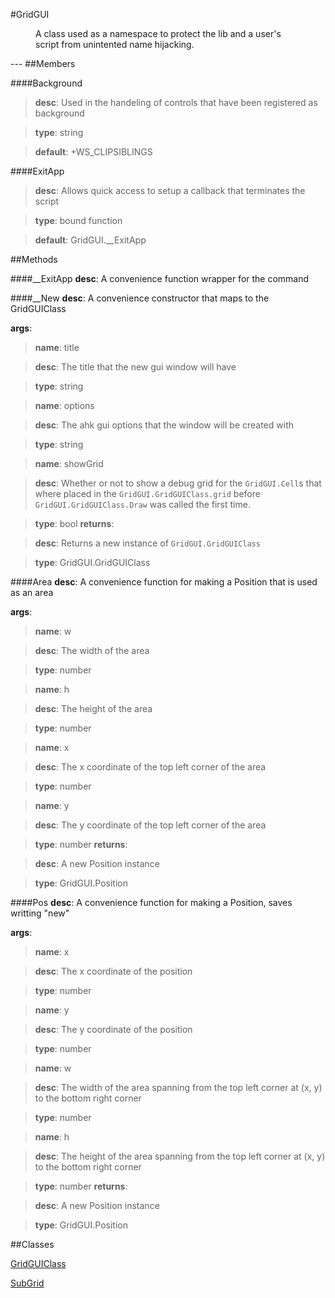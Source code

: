 #GridGUI
<figure markdown="1">
A class used as a namespace to protect the lib and a user's script from unintented name hijacking.
</figure>
---
##Members

####Background

> **desc**: Used in the handeling of controls that have been registered as background

> **type**: string

> **default**: +WS_CLIPSIBLINGS

####ExitApp

> **desc**: Allows quick access to setup a callback that terminates the script

> **type**: bound function

> **default**: GridGUI.__ExitApp

##Methods

####__ExitApp
**desc**: A convenience function wrapper for the command

####__New
**desc**: A convenience constructor that maps to the GridGUIClass

**args**:

> **name**: title

> **desc**: The title that the new gui window will have

> **type**: string

> **name**: options

> **desc**: The ahk gui options that the window will be created with

> **type**: string

> **name**: showGrid

> **desc**: Whether or not to show a debug grid for the `GridGUI.Cell`s that where placed in the `GridGUI.GridGUIClass.grid` before `GridGUI.GridGUIClass.Draw` was called the first time.

> **type**: bool
**returns**:

> **desc**: Returns a new instance of `GridGUI.GridGUIClass`

> **type**: GridGUI.GridGUIClass

####Area
**desc**: A convenience function for making a Position that is used as an area

**args**:

> **name**: w

> **desc**: The width of the area

> **type**: number

> **name**: h

> **desc**: The height of the area

> **type**: number

> **name**: x

> **desc**: The x coordinate of the top left corner of the area

> **type**: number

> **name**: y

> **desc**: The y coordinate of the top left corner of the area

> **type**: number
**returns**:

> **desc**: A new Position instance

> **type**: GridGUI.Position

####Pos
**desc**: A convenience function for making a Position, saves writting "new"

**args**:

> **name**: x

> **desc**: The x coordinate of the position

> **type**: number

> **name**: y

> **desc**: The y coordinate of the position

> **type**: number

> **name**: w

> **desc**: The width of the area spanning from the top left corner at (x, y) to the bottom right corner

> **type**: number

> **name**: h

> **desc**: The height of the area spanning from the top left corner at (x, y) to the bottom right corner

> **type**: number
**returns**:

> **desc**: A new Position instance

> **type**: GridGUI.Position

##Classes

[GridGUIClass](Classes/GridGUIClass.md)

[SubGrid](Classes/SubGrid.md)

